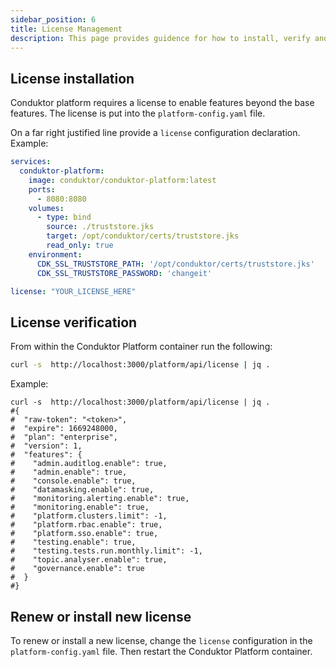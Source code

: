 ```yaml
---
sidebar_position: 6
title: License Management
description: This page provides guidence for how to install, verify and renew licenses for Conduktor Platform.
---
```


## License installation

Conduktor platform requires a license to enable features beyond the base features.  The license is put into the `platform-config.yaml` file.

On a far right justified line provide a `license` configuration declaration.  Example:
```yaml
services:
  conduktor-platform:
    image: conduktor/conduktor-platform:latest
    ports:
      - 8080:8080
    volumes:
      - type: bind
        source: ./truststore.jks
        target: /opt/conduktor/certs/truststore.jks
        read_only: true
    environment:
      CDK_SSL_TRUSTSTORE_PATH: '/opt/conduktor/certs/truststore.jks'
      CDK_SSL_TRUSTSTORE_PASSWORD: 'changeit'

license: "YOUR_LICENSE_HERE"
```

## License verification

From within the Conduktor Platform container run the following:
```sh
curl -s  http://localhost:3000/platform/api/license | jq .
```

Example:
```
curl -s  http://localhost:3000/platform/api/license | jq .
#{
#  "raw-token": "<token>",
#  "expire": 1669248000,
#  "plan": "enterprise",
#  "version": 1,
#  "features": {
#    "admin.auditlog.enable": true,
#    "admin.enable": true,
#    "console.enable": true,
#    "datamasking.enable": true,
#    "monitoring.alerting.enable": true,
#    "monitoring.enable": true,
#    "platform.clusters.limit": -1,
#    "platform.rbac.enable": true,
#    "platform.sso.enable": true,
#    "testing.enable": true,
#    "testing.tests.run.monthly.limit": -1,
#    "topic.analyser.enable": true,
#    "governance.enable": true
#  }
#}
```

## Renew or install new license

To renew or install a new license, change the `license` configuration in the `platform-config.yaml` file. Then restart the Conduktor Platform container.  